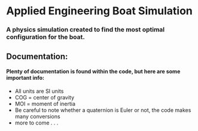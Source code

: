 # Applied Engineering Boat Simulation

### A physics simulation created to find the most optimal configuration for the boat.

## Documentation:
#### Plenty of documentation is found within the code, but here are some important info:
- All units are SI units
- COG = center of gravity
- MOI = moment of inertia
- Be careful to note whether a quaternion is Euler or not, the code makes many conversions
- more to come . . .
